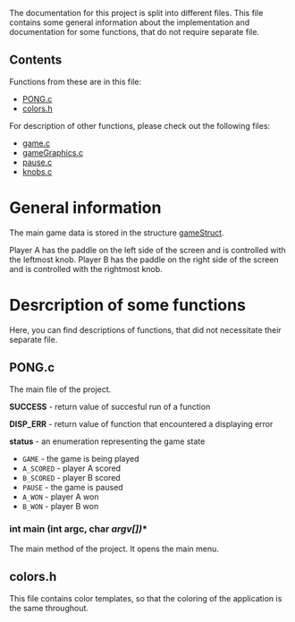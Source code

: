 The documentation for this project is split into different files. This file contains some general information about the implementation and documentation for some functions, that do not require separate file.

## Contents

Functions from these are in this file:

* [PONG.c](##PONG.c)
* [colors.h](##colors.h)

For description of other functions, please check out the following files:

* [game.c](game.md)
* [gameGraphics.c](gameGraphics.md)
* [pause.c](pause.md)
* [knobs.c](knobs.md)

# General information

The main game data is stored in the structure [gameStruct](game.md).

Player A has the paddle on the left side of the screen and is controlled with the leftmost knob. Player B has the paddle on the right side of the screen and is controlled with the rightmost knob.

# Desrcription of some functions

Here, you can find descriptions of functions, that did not necessitate their separate file.

## PONG.c

The main file of the project.

**SUCCESS** - return value of succesful run of a function

**DISP_ERR** - return value of function that encountered a displaying error

**status** - an enumeration representing the game state
* `GAME` - the game is being played
* `A_SCORED` - player A scored
* `B_SCORED` - player B scored
* `PAUSE` - the game is paused
* `A_WON` - player A won
* `B_WON` - player B won

### int main (int argc, char *argv[])**

The main method of the project. It opens the main menu.

## colors.h

This file contains color templates, so that the coloring of the application is the same throughout.
